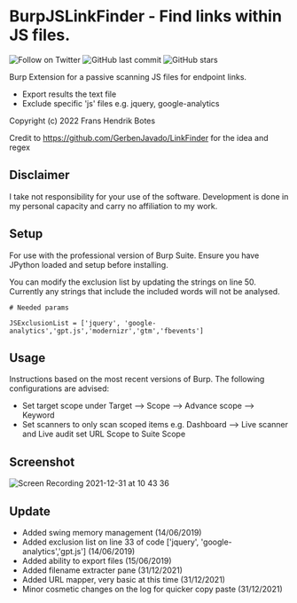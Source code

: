 #  BurpJSLinkFinder - Find links within JS files.
![Follow on Twitter](https://img.shields.io/twitter/follow/frans_initroot?label=Follow%20&style=social)
![GitHub last commit](https://img.shields.io/github/last-commit/initroot/BurpJSLinkFinder)
![GitHub stars](https://img.shields.io/github/stars/initroot/BurpJSLinkFinder)


Burp Extension for a passive scanning JS files for endpoint links. 
 - Export results the text file
 - Exclude specific 'js' files e.g. jquery, google-analytics
 
Copyright (c) 2022 Frans Hendrik Botes


Credit to https://github.com/GerbenJavado/LinkFinder for the idea and regex

##  Disclaimer
I take not responsibility for your use of the software. Development is done in my personal capacity and carry no affiliation to my work.

## Setup
For use with the professional version of Burp Suite. Ensure you have JPython loaded and setup
before installing.

You can modify the exclusion list by updating the strings on line 50.
Currently any strings that include the included words will not be analysed.

```
# Needed params

JSExclusionList = ['jquery', 'google-analytics','gpt.js','modernizr','gtm','fbevents']

```

## Usage
Instructions based on the most recent versions of Burp. The following configurations are advised:
- Set target scope under Target --> Scope --> Advance scope --> Keyword
- Set scanners to only scan scoped items e.g. Dashboard --> Live scanner and Live audit set URL Scope to Suite Scope

##  Screenshot
![Screen Recording 2021-12-31 at 10 43 36](https://user-images.githubusercontent.com/954507/147813394-50564827-d017-446d-8bdc-b21022da2114.gif)

## Update
- Added swing memory management  (14/06/2019)
- Added exclusion list on line 33 of code ['jquery', 'google-analytics','gpt.js'] (14/06/2019)
- Added ability to export files (15/06/2019)
- Added filename extracter pane (31/12/2021)
- Added URL mapper, very basic at this time (31/12/2021)
- Minor cosmetic changes on the log for quicker copy paste (31/12/2021)
